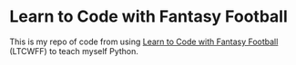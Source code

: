 # Learn to Code with Fantasy Football

This is my repo of code from using [Learn to Code with Fantasy Football](site) (LTCWFF) to teach myself Python.

[site]: https://fantasycoding.com/
